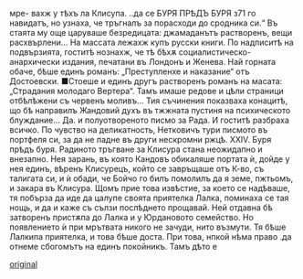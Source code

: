 ﻿
мре-
вахж у тѣхъ ла Клисупа. ..да се
БУРЯ ПРѢДЪ БУРЯ	з71
го навидатъ, но узнаха, че тръгналъ за порасходи до сродника си.“
Въ стаята му още царуваше безредицата: джамаданътъ
растворенъ, вещи расхвърлени... На массата лежахж купъ русски книги. По надписитѣ на подвързията, гоститѣ нознахж, че тѣ бѣхѫ социалистическо-анархически издания, печатани въ Лондонъ и Женева. Най горната обаче, бѣше единъ романъ: „Преступленхе и наказание“ отъ Достоевски. ■Стоеше и единъ другъ растворенъ романъ на масата: „Страдания молодаго Вертера“. Тамъ имаше редове и цѣли страници отбѣлѣжени съ червенъ моливъ...
Тия съчинения показваха конацитѣ, що бѣ направилъ Жандовий духъ въ тжжната пустиня на психическото блуждание...
Да. и полуотвореното писмо за Рада.
И гоститѣ разбраха всичко.
По чувство на деликатность, Нетковичъ тури писмото въ портфеля си, за да не падне въ други нескромни ржцѣ.
XXIV.
Буря прѣдъ буря.
Радиното тръгване за Клисура стана неожидапно и внезапно. Нея зарань, въ която Кандовъ обикаляше портата ѝ, дойде у нея единъ, вѣренъ Клисурецъ, който се завръщаше отъ К-во, съ талигата си, и ѝ обади, че Бойчо го билъ помолилъ да я земе, пжтьомъ, и закара въ Клисура. Щомъ прие това извѣстие, за което се надѣваше, тя побърза да иде да цалупе своята приятелка Лалка, поминаха се тая нощь, и да и каже съ сълзи послѣднето прощавай. Ней отдавна бѣ затворенъ пристѫпа до Лалка и у Юрдановото семейство. Но появлението ѝ при мрътвата никого не зачуди, нито възмути. Тя бѣше Лалкипа приятелка, и това бѣше доста. При това, нпкой нѣма право .да отнеме сбогомътъ на единъ покойникъ. Тамъ дѣто е

[original](images/414.jpg)